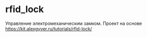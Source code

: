 # rfid_lock
Управление электромеханическим замком. Проект на основе https://kit.alexgyver.ru/tutorials/rfid-lock/
